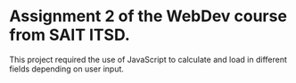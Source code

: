 # Assignment 2 of the WebDev course from SAIT ITSD.

This project required the use of JavaScript to calculate and load in different fields depending on user input.
